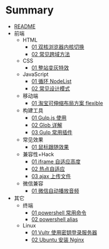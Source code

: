 # Summary

- [README](README.md)
- 前端
  - HTML
    - [01 双核浏览器内核切换](前端/HTML/01-双核浏览器内核切换.md)
    - [02 常见跨域方法](前端/HTML/02-常见跨域方法.md)
  - CSS
    - [01 整站变灰特效](前端/CSS/01-整站变灰特效.md)
  - JavaScript
    - [01 循环 NodeList](前端/JavaScript/01-循环-NodeList.md)
    - [02 常见设计模式](前端/JavaScript/02-常见设计模式.md)
  - 移动端
    - [01 淘宝可伸缩布局方案 flexible](前端/移动端/01-淘宝可伸缩布局方案-flexible.md)
  - 构建工具
    - [01 Gulp.js 使用](前端/构建工具/01-Gulp.js-使用.md)
    - [02 Glob 详解](前端/构建工具/02-Glob-详解.md)
    - [03 Gulp 常用插件](前端/构建工具/03-Gulp-常用插件.md)
  - 常见效果
    - [01 鼠标跟随效果](前端/常见效果/01-鼠标跟随效果.md)
  - 兼容性+Hack
    - [01 iframe 自适应高度](前端/兼容性+Hack/01-iframe-自适应高度.md)
    - [02 热点自适应](前端/兼容性+Hack/02-热点自适应.md)
    - [03 ajax 上传文件](前端/兼容性+Hack/03-ajax-上传文件.md)
  - 微信兼容
    - [01 微信自动播放音频](前端/微信兼容/01-微信自动播放音频.md)
- 其它
  - 终端
    - [01 powershell 常用命令](其它/终端/01-powershell-常用命令.md)
    - [02 powershell alias](其它/终端/02-powershell-alias.md)
  - Linux
    - [01 Vultr 使用密钥登录服务器](其它/Linux/01-Vultr-使用密钥登录服务器.md)
    - [02 Ubuntu 安装 Nginx](其它/Linux/02-Ubuntu-安装-Nginx.md)
